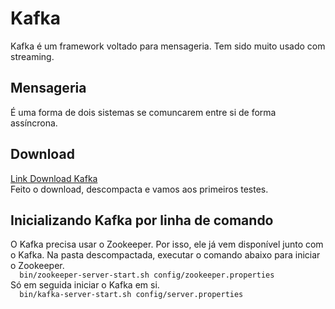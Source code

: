 # Kafka  
Kafka é um framework voltado para mensageria. Tem sido muito usado com streaming.  
## Mensageria  
É uma forma de dois sistemas se comuncarem entre si de forma assíncrona. 
## Download  
[Link Download Kafka](https://kafka.apache.org/downloads)  
Feito o download, descompacta e vamos aos primeiros testes.  
## Inicializando Kafka por linha de comando  
O Kafka precisa usar o Zookeeper. Por isso, ele já vem disponível junto com o Kafka. Na pasta descompactada, executar o comando abaixo para iniciar o Zookeeper.    
`  
bin/zookeeper-server-start.sh config/zookeeper.properties   
`  
Só em seguida iniciar o Kafka em si.  
`  
bin/kafka-server-start.sh config/server.properties  
`  
